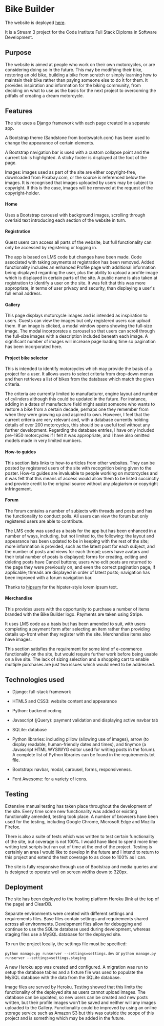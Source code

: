# Bike Builder

The website is deployed [here](https://bike-builder.herokuapp.com/).

It is a Stream 3 project for the Code Institute Full Stack Diploma in Software Development.

## Purpose

The website is aimed at people who work on their own motorcycles, or are considering doing so in the future. This may be modifying their bike, restoring an old bike, building a bike from scratch or simply learning how to maintain their bike rather than paying someone else to do it for them. It provides inspiration and information for the biking community, from deciding on what to use as the basis for the next project to overcoming the pitfalls of creating a dream motorcycle.

## Features

The site uses a Django framework with each page created in a separate app.

A Bootstrap theme (Sandstone from bootswatch.com) has been used to change the appearance of certain elements.

A Bootstrap navigation bar is used with a custom collapse point and the current tab is highlighted. A sticky footer is displayed at the foot of the page.

Images: images used as part of the site are either copyright-free, downloaded from Pixabay.com, or the source is referenced below the images. It is recognised that images uploaded by users may be subject to copyright. If this is the case, images will be removed at the request of the copyright-holder.

#### Home

Uses a Bootstrap carousel with background images, scrolling through overlaid text introducing each section of the website in turn.

#### Registration

Guest users can access all parts of the website, but full functionality can only be accessed by registering or logging in.

The app is based on LMS code but changes have been made. Code associated with taking payments at registration has been removed. Added functionality includes an enhanced Profile page with additional information being displayed regarding the user, plus the ability to upload a profile image which is displayed in certain parts of the site. A public name is also taken at registration to identify a user on the site. It was felt that this was more appropriate, in terms of user privacy and security, than displaying a user's full email address.

#### Gallery

This page displays motorcycle images and is intended as inspiration to users. Guests can view the images but only registered users can upload them. If an image is clicked, a modal window opens showing the full-size image. The modal incorporates a carousel so that users can scroll through the full-size images with a description included beneath each image. A significant number of images will increase page loading time so pagination has been incorporated here.

#### Project bike selector

This is intended to identify motorcycles which may provide the basis of a project for a user. It allows users to select criteria from drop-down menus and then retrieves a list of bikes from the database which match the given criteria.

The criteria are currently limited to manufacturer, engine layout and number of cylinders although this could be updated in the future. For instance, adding in a dates of manufacture field might assist someone who wants to restore a bike from a certain decade, perhaps one they remember from when they were growing up and aspired to own. However, I feel that the current criteria are very relevant and, with a database currently holding details of over 200 motorcycles, this should be a useful tool without any further development. Regarding the database entries, I have only included pre-1950 motorcycles if I felt it was appropriate, and I have also omitted models made in very limited numbers.

#### How-to guides

This section lists links to how-to articles from other websites. They can be posted by registered users of the site with recognition being given to the poster. How-to guides are invaluable to people working on motorcycles and it was felt that this means of access would allow them to be listed succinctly and provide credit to the original source without any plagiarism or copyright infringement.

#### Forum

The forum contains a number of subjects with threads and posts and has the functionality to conduct polls. All users can view the forum but only registered users are able to contribute.

The LMS code was used as a basis for the app but has been enhanced in a number of ways, including, but not limited to, the following: the layout and appearance has been updated to be in keeping with the rest of the site; more information is provided, such as the latest post for each subject, and the number of posts and views for each thread; users have avatars and their total number of posts is displayed; forms for creating, editing and deleting posts have Cancel buttons; users who edit posts are returned to the page they were previously on, and even the correct pagination page, if applicable; threads are displayed in order of latest posts; navigation has been improved with a forum navigation bar.

Thanks to [hipsum](https://hipsum.co/) for the hipster-style lorem ipsum text.

#### Merchandise

This provides users with the opportunity to purchase a number of items branded with the Bike Builder logo. Payments are taken using Stripe.

It uses LMS code as a basis but has been amended to suit, with users completing a payment form after selecting an item rather than providing details up-front when they register with the site. Merchandise items also have images.

This section satisfies the requirement for some kind of e-commerce functionality on the site, but would require further work before being usable on a live site. The lack of sizing selection and a shopping cart to enable multiple purchases are just two issues which would need to be addressed.

## Technologies used

* Django: full-stack framework

* HTML5 and CSS3: website content and appearance

* Python: backend coding

* Javascript (jQuery): payment validation and displaying active navbar tab

* SQLite: database

* Python libraries: including pillow (allowing use of images), arrow (to display readable, human-friendly dates and times), and tinymce (a Javascript HTML WYSIWYG editor used for writing posts in the forum). A complete list of Python libraries can be found in the requirements.txt file.

* Bootstrap: navbar, modal, carousel, forms, responsiveness.

* Font Awesome: for a variety of icons.

## Testing

Extensive manual testing has taken place throughout the development of the site. Every time some new functionality was added or existing functionality amended, testing took place. A number of browsers have been used for the testing, including Google Chrome, Microsoft Edge and Mozilla Firefox.

There is also a suite of tests which was written to test certain functionality of the site, but coverage is not 100%. I would have liked to spend more time writing test scripts but ran out of time at the end of the project. Testing is certainly an area I would like to develop in the future and I intend to return to this project and extend the test coverage to as close to 100% as I can.

The site is fully responsive through use of Bootstrap and media queries and is designed to operate well on screen widths down to 320px.

## Deployment

The site has been deployed to the hosting platform Heroku (link at the top of the page) and ClearDB.

Separate environments were created with different settings and requirements files. Base files contain settings and requirements shared across all environments. Development files allow for debugging and continue to use the SQLite database used during development, whereas staging files use a MySQL database for the deployed site.

To run the project locally, the settings file must be specified:

`python manage.py runserver --settings=settings.dev` or `python manage.py runserver --settings=settings.staging`

A new Heroku app was created and configured. A migration was run to setup the database tables and a fixture file was used to populate the MySQL database with the data from the SQLite database.

Image files are served by Heroku. Testing showed that this limits the functionality of the deployed site as users cannot upload images. The database can be updated, so new users can be created and new posts written, but their profile images won’t be saved and neither will any images uploaded to the Gallery. Functionality could be improved by using an online storage service such as Amazon S3 but this was outside the scope of this project and is something which may be added in the future.
